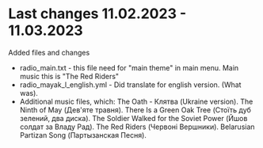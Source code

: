 # Last changes 11.02.2023 - 11.03.2023

Added files and changes
 - radio_main.txt - this file need for "main theme" in main menu. Main music this is "The Red Riders"
 - radio_mayak_l_english.yml - Did translate for english version. (What was).
 - Additional music files, which:
     The Oath - Клятва (Ukraine version).
     The Ninth of May (Дев'яте травня).
     There Is a Green Oak Tree (Стоїть дуб зелений, два диска). 
     The Soldier Walked for the Soviet Power (Йшов солдат за Владу Рад).
     The Red Riders (Червоні Вершники).
     Belarusian Partizan Song (Партызанская Песня).
